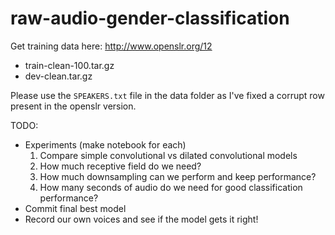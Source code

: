 # raw-audio-gender-classification

Get training data here: http://www.openslr.org/12
- train-clean-100.tar.gz
- dev-clean.tar.gz

Please use the `SPEAKERS.txt` file in the data folder as I've fixed a corrupt row present in the openslr version.

TODO:
* Experiments (make notebook for each)
    1. Compare simple convolutional vs dilated convolutional models
    2. How much receptive field do we need?
    3. How much downsampling can we perform and keep performance?
    4. How many seconds of audio do we need for good classification performance?
* Commit final best model
* Record our own voices and see if the model gets it right!